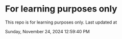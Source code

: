 # For learning purposes only
This repo is for learning purposes only.
Last updated at

Sunday, November 24, 2024 12:59:40 PM

